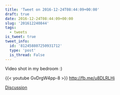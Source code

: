 ```yaml
---
title: 'Tweet on 2016-12-24T08:44:09+00:00'
draft: true
date: 2016-12-24T08:44:09+00:00
slug: '201612240844'
tags:
  - tweets
is_tweet: true
tweet_info:
  id: '812458807250931712'
  type: 'post'
  is_thread: False
---
```




Video shot in my bedroom :)

{{< youtube GvDrgW4pp-8 >}} <http://fb.me/u8DLRLHi>

[Discussion](https://x.com/sytelus/status/812458807250931712)
